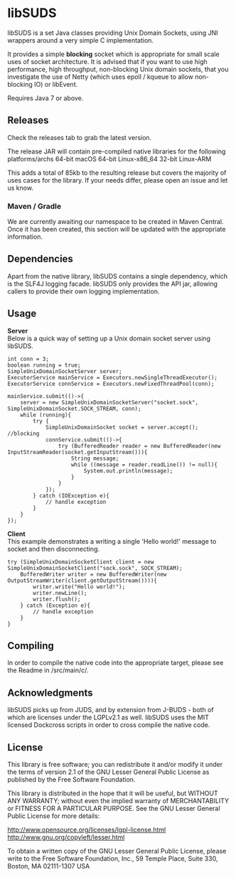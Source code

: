# libSUDS

libSUDS is a set Java classes providing Unix Domain Sockets, using JNI wrappers around a very simple C implementation.

It provides a simple **blocking** socket which is appropriate for small scale uses of socket architecture. It is advised that if you want to use high performance, high throughput, non-blocking Unix domain sockets, that you investigate the use of Netty (which uses epoll / kqueue to allow non-blocking IO) or libEvent.

Requires Java 7 or above. 

## Releases

Check the releases tab to grab the latest version. 

The release JAR will contain pre-compiled native libraries for the following platforms/archs
64-bit macOS
64-bit Linux-x86_64
32-bit Linux-ARM

This adds a total of 85kb to the resulting release but covers the majority of uses cases for the library. If your needs differ, please open an issue and let us know. 

### Maven / Gradle

We are currently awaiting our namespace to be created in Maven Central. Once it has been created, this section will be updated with the appropriate information.

## Dependencies 

Apart from the native library, libSUDS contains a single dependency, which is the SLF4J logging facade. libSUDS only provides the API jar, allowing callers to provide their own logging implementation. 

## Usage

**Server**  
Below is a quick way of setting up a Unix domain socket server using libSUDS.
```
int conn = 3;
boolean running = true;
SimpleUnixDomainSocketServer server;
ExecutorService mainService = Executors.newSingleThreadExecutor();
ExecutorService connService = Executors.newFixedThreadPool(conn);
 
mainService.submit(()->{
    server = new SimpleUnixDomainSocketServer("socket.sock", SimpleUnixDomainSocket.SOCK_STREAM, conn);
    while (running){
        try {
            SimpleUnixDomainSocket socket = server.accept(); //blocking
            connService.submit(()->{
                try (BufferedReader reader = new BufferedReader(new InputStreamReader(socket.getInputStream())){
                    String message;
                    while ((message = reader.readLine()) != null){
                        System.out.println(message);
                    }
                }
            });
        } catch (IOException e){
            // handle exception
        }
    }
});
```

**Client**  
This example demonstrates a writing a single 'Hello world!' message to socket and then disconnecting. 
```
try (SimpleUnixDomainSocketClient client = new SimpleUnixDomainSocketClient("sock.sock", SOCK_STREAM);
    BufferedWriter writer = new BufferedWriter(new OutputStreamWriter(client.getOutputStream()))){
        writer.write("Hello world!");
        writer.newLine();
        writer.flush();
    } catch (Exception e){
        // handle exception
    }
}
```

## Compiling

In order to compile the native code into the appropriate target, please see the Readme in /src/main/c/.

## Acknowledgments 
libSUDS picks up from JUDS, and by extension from J-BUDS - both of which are licenses under the LGPLv2.1 as well.
libSUDS uses the MIT licensed Dockcross scripts in order to cross compile the native code. 

## License
This library is free software; you can redistribute it and/or modify it under the terms of version 2.1 of the GNU Lesser General Public License as published by the Free Software Foundation.

This library is distributed in the hope that it will be useful, but WITHOUT ANY WARRANTY; without even the implied warranty of MERCHANTABILITY or FITNESS FOR A PARTICULAR PURPOSE. See the GNU Lesser General Public License for more details:

http://www.opensource.org/licenses/lgpl-license.html http://www.gnu.org/copyleft/lesser.html

To obtain a written copy of the GNU Lesser General Public License, please write to the Free Software Foundation, Inc., 59 Temple Place, Suite 330, Boston, MA 02111-1307 USA